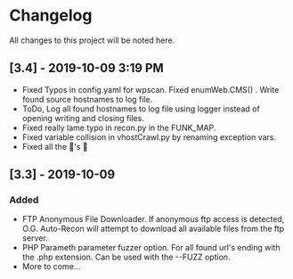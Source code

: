 # Changelog

All changes to this project will be noted here.

## [3.4] - 2019-10-09 3:19 PM

- Fixed Typos in config.yaml for wpscan. Fixed enumWeb.CMS() . Write found source hostnames to log file.
- ToDo, Log all found hostnames to log file using logger instead of opening writing and closing files.
- Fixed really lame typo in recon.py in the FUNK_MAP.
- Fixed variable collision in vhostCrawl.py by renaming exception vars.
- Fixed all the :bug:'s :ant:

## [3.3] - 2019-10-09

### Added

- FTP Anonymous File Downloader. If anonymous ftp access is detected, O.G. Auto-Recon will attempt to download all available files from the ftp server.
- PHP Parameth parameter fuzzer option. For all found url's ending with the .php extension. Can be used with the --FUZZ option.
- More to come...
